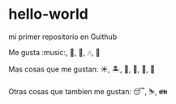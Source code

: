 # hello-world

mi primer repositorio en Guithub

Me gusta :music:, :apple:, :dog:, :notes:, :guitar:

Mas cosas que me gustan: :sunny:, :desert_island:, :musical_keyboard:, :palm_tree:, :tea:, :chocolate_bar:

Otras cosas que tambien me gustan: :sleeping:, :skier:, :family:
